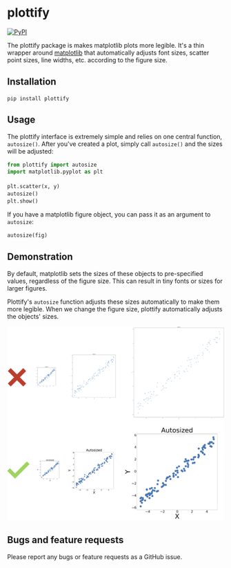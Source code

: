 # plottify

[![PyPI](https://img.shields.io/pypi/v/plottify.svg?logo=pypi&logoColor=white&label=PyPI)](https://pypi.org/project/plottify/)

The plottify package is makes matplotlib plots more legible. It's a thin wrapper around [matplotlib](https://matplotlib.org/) that automatically adjusts font sizes, scatter point sizes, line widths, etc. according to the figure size.

## Installation

```
pip install plottify
```

## Usage

The plottify interface is extremely simple and relies on one central function, `autosize()`. After you've created a plot, simply call `autosize()` and the sizes will be adjusted:

```python
from plottify import autosize
import matplotlib.pyplot as plt

plt.scatter(x, y)
autosize()
plt.show()
```

If you have a matplotlib figure object, you can pass it as an argument to `autosize`:

```python
autosize(fig)
```

## Demonstration

By default, matplotlib sets the sizes of these objects to pre-specified values, regardless of the figure size. This can result in tiny fonts or sizes for larger figures.

Plottify's `autosize` function adjusts these sizes automatically to make them more legible. When we change the figure size, plottify automatically adjusts the objects' sizes.

![demo](examples/plots/demo.png)

## Bugs and feature requests

Please report any bugs or feature requests as a GitHub issue.
